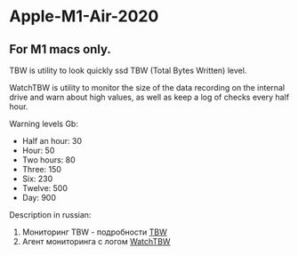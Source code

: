 # Apple-M1-Air-2020

## For M1 macs only.

TBW is utility to look quickly ssd TBW (Total Bytes Written) level.

WatchTBW is utility to monitor the size of the data recording on the internal drive and warn about high values, as well as keep a log of checks every half hour.

Warning levels Gb:

- Half an hour: 30
- Hour: 50
- Two hours: 80
- Three: 150
- Six: 230
- Twelve: 500
- Day: 900

Description in russian:
1. Мониторинг TBW  - подробности [TBW](https://www.applelife.ru/threads/macbook-air-m1-2020-macbookair10-1.2945564/page-9#post-931268)
2. Агент мониторинга с логом [WatchTBW](https://www.applelife.ru/threads/macbook-air-m1-2020-macbookair10-1.2945564/page-10#post-931456)
